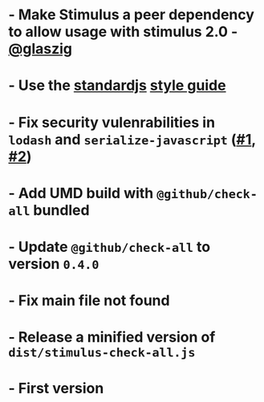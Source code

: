 #  
# 

#  - Make Stimulus a peer dependency to allow usage with stimulus 2.0 - [@glaszig](https://github.com/rbague/stimulus-check-all/pull/7)

#  - Use the [standardjs](https://standardjs.com) [style guide](https://standardjs.com/rules.html)
#  
#  - Fix security vulenrabilities in `lodash` and `serialize-javascript` ([#1](https://github.com/rbague/stimulus-check-all/pull/1), [#2](https://github.com/rbague/stimulus-check-all/pull/2))

#  - Add UMD build with `@github/check-all` bundled
#  
#  - Update `@github/check-all` to version `0.4.0`

#  - Fix main file not found

#  - Release a minified version of `dist/stimulus-check-all.js`

#  - First version